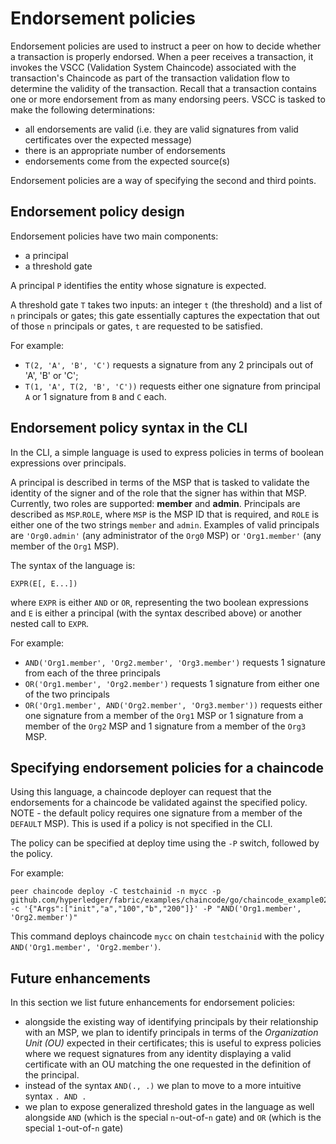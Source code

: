 # Endorsement policies

Endorsement policies are used to instruct a peer on how to decide whether a transaction 
is properly endorsed. When a peer receives a transaction, it invokes the VSCC (Validation 
System Chaincode) associated with the transaction's Chaincode as part of the 
transaction validation flow to determine the validity of the transaction. Recall that a 
transaction contains one or more endorsement from as many endorsing peers. VSCC is tasked
to make the following determinations:
 - all endorsements are valid (i.e. they are valid signatures from valid certificates over the expected message)
 - there is an appropriate number of endorsements
 - endorsements come from the expected source(s)
 
Endorsement policies are a way of specifying the second and third points.

## Endorsement policy design

Endorsement policies have two main components:
 - a principal
 - a threshold gate

A principal `P` identifies the entity whose signature is expected.

A threshold gate `T` takes two inputs: an integer `t` (the threshold) and a list of `n` 
principals or gates; this gate essentially captures the expectation that out of those
`n` principals or gates, `t` are requested to be satisfied. 

For example:
 - `T(2, 'A', 'B', 'C')` requests a signature from any 2 principals out of 'A', 'B' or 'C';
 - `T(1, 'A', T(2, 'B', 'C'))` requests either one signature from principal `A` or 1 signature 
   from `B` and `C` each.
    
## Endorsement policy syntax in the CLI

In the CLI, a simple language is used to express policies in terms of boolean expressions
over principals.

A principal is described in terms of the MSP that is tasked to validate the identity of 
the signer and of the role that the signer has within that MSP. Currently, two roles are 
supported: **member** and **admin**. Principals are described as `MSP`.`ROLE`, where `MSP` 
is the MSP ID that is required, and `ROLE` is either one of the two strings `member` and 
`admin`. Examples of valid  principals are `'Org0.admin'` (any administrator of the `Org0` 
MSP) or `'Org1.member'` (any member of the `Org1` MSP).

The syntax of the language is:

`EXPR(E[, E...])`

where `EXPR` is either `AND` or `OR`, representing the two boolean expressions and `E` is 
either a principal (with the syntax described above) or another nested call to `EXPR`.

For example:
 - `AND('Org1.member', 'Org2.member', 'Org3.member')` requests 1 signature from each of the three principals
 - `OR('Org1.member', 'Org2.member')` requests 1 signature from either one of the two principals
 - `OR('Org1.member', AND('Org2.member', 'Org3.member'))` requests either one signature from 
   a member of the `Org1` MSP or 1 signature from a member of the `Org2` MSP and 1 signature 
   from a member of the `Org3` MSP.
    
## Specifying endorsement policies for a chaincode

Using this language, a chaincode deployer can request that the endorsements for a chaincode be
validated against the specified policy. NOTE - the default policy requires one signature 
from a member of the `DEFAULT` MSP). This is used if a policy is not specified in the CLI.

The policy can be specified at deploy time using the `-P` switch, followed by the policy.

For example:

```
peer chaincode deploy -C testchainid -n mycc -p github.com/hyperledger/fabric/examples/chaincode/go/chaincode_example02 -c '{"Args":["init","a","100","b","200"]}' -P "AND('Org1.member', 'Org2.member')"
```

This command deploys chaincode `mycc` on chain `testchainid` with the policy `AND('Org1.member', 'Org2.member')`.

## Future enhancements

In this section we list future enhancements for endorsement policies:
 - alongside the existing way of identifying principals by their relationship with an MSP, we plan 
   to identify principals in terms of the _Organization Unit (OU)_ expected in their certificates; 
   this is useful to express policies where we request signatures from any identity displaying a 
   valid certificate with an OU matching the one requested in the definition of the principal.
 - instead of the syntax `AND(., .)` we plan to move to a more intuitive syntax `. AND .`
 - we plan to expose generalized threshold gates in the language as well alongside `AND` (which is 
   the special `n`-out-of-`n` gate) and `OR` (which is the special `1`-out-of-`n` gate)